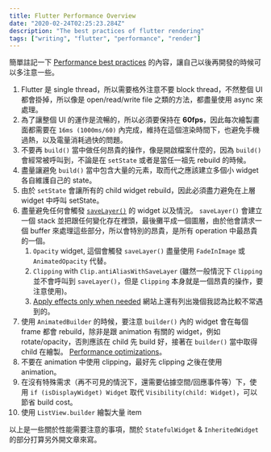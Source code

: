 ```yaml
---
title: Flutter Performance Overview
date: "2020-02-24T02:25:23.284Z"
description: "The best practices of flutter rendering"
tags: ["writing", "flutter", "performance", "render"]
---
```


簡單註記一下 [Performance best practices](https://flutter.dev/docs/perf/rendering/best-practices) 的內容，讓自己以後再開發的時候可以多注意一些。

1. Flutter 是 single thread，所以需要格外注意不要 block thread，不然整個 UI 都會掛掉，所以像是 open/read/write file 之類的方法，都盡量使用 async 來處理。
2. 為了讓整個 UI 的運作是流暢的，所以必須要保持在 **60fps**，因此每次繪製畫面都需要在 `16ms (1000ms/60)` 內完成，維持在這個渲染時間下，也避免手機過熱，以及電量消耗過快的問題。
3. 不要再 `build()` 當中做任何昂貴的操作，像是開啟檔案什麼的，因為 `build()` 會經常被呼叫到，不論是在 `setState` 或者是當任一祖先 rebuild 的時候。
4. 盡量讓避免 `build()` 當中包含大量的元素，取而代之應該建立多個小 widget 各自維護自己的 state。
5. 由於 `setState` 會讓所有的 child widget rebuild，因此必須盡力避免在上層 widget 中呼叫 setState。
6. 盡量避免任何會觸發 [`saveLayer()`](https://api.flutter.dev/flutter/dart-ui/Canvas/saveLayer.html) 的 widget 以及情況。 `saveLayer()` 會建立一個 stack 並把跟任何變化存在裡頭，最後攤平成一個圖層，由於他會請求一個 buffer 來處理這些部分，所以會特別的昂貴，是所有 operation 中最昂貴的一個。
   1. `Opacity` widget, 這個會觸發 `saveLayer()` 盡量使用 `FadeInImage` 或 `AnimatedOpacity` 代替。
   2. `Clipping` with `Clip.antiAliasWithSaveLayer` (雖然一般情況下 `Clipping` 並不會呼叫到 `saveLayer()`，但是 `Clipping` 本身就是一個昂貴的操作，要注意使用)。
   3. [Apply effects only when needed](https://flutter.dev/docs/perf/rendering/best-practices#apply-effects-only-when-needed) 網站上還有列出幾個我認為比較不常遇到的。
7. 使用 `AnimatedBuilder` 的時候，要注意 `builder()` 內的 widget 會在每個 frame 都會 rebuild，除非是跟 animation 有關的 widget，例如 rotate/opacity，否則應該在 child 先 build 好，接著在 `builder()` 當中取得 child 在繪製。 [Performance optimizations](`https://api.flutter.dev/flutter/widgets/AnimatedBuilder-class.html#performance-optimizations`)。
8. 不要在 animation 中使用 clipping，最好先 clipping 之後在使用 animation。
9. 在沒有特殊需求（再不可見的情況下，還需要佔據空間/回應事件等）下，使用 `if (isDisplayWidget) Widget` 取代 `Visibility(child: Widget)`，可以節省 build cost。
10. 使用 `ListView.builder` 繪製大量 item

以上是一些關於性能需要注意的事項，關於 `StatefulWidget` & `InheritedWidget` 的部分打算另外開文章來寫。
